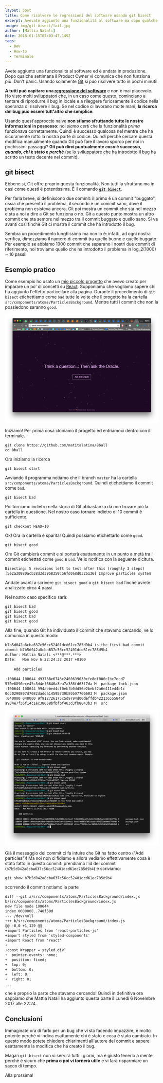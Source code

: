 ```yaml
---
layout: post
title: Come risolvere le regressioni del software usando git bisect
excerpt: Avevate aggiunto una funzionalità al software ma dopo qualche settimana non funziona più. Usando Git si può risolvere tutto in pochi minuti!
image: img/git-bisect/fail.jpg
author: [Mattia Natali]
date: 2018-01-15T07:03:47.149Z
tags: 
  - Dev
  - How-to
  - Terminale
---
```


Avete aggiunto una funzionalità al software ed è andata in produzione. Dopo qualche settimana il Product Owner vi comunica che non funziona più. Don't panic. Usando solamente [Git](https://it.wikipedia.org/wiki/Git_(software)) si può risolvere tutto in pochi minuti!

**A tutti può capitare una [regressione del software](https://en.wikipedia.org/wiki/Software_regression)** e non è mai piacevole. Ho visto molti sviluppatori che, in un caso come questo, cominciano a tentare di riprodurre il bug in locale e a rileggere furiosamente il codice nella speranza di risolvere il bug. Se nel codice ci lavorano molte mani, **la ricerca del bug può essere tutt'altro che semplice**.

Usando quest'approccio naive **non stiamo sfruttando tutte le nostre informazioni in possesso**: noi *siamo certi* che la funzionalità *prima* funzionava correttamente. Quindi è successo qualcosa nel mentre che ha sicuramente rotto la nostra parte di codice. Quindi perchè cercare questa modifica manualmente quando Git può fare il lavoro sporco per noi in pochissimi passaggi? **Git può dirci puntualmente *cosa* è successo, *quando*, *chi* è stato e *perchè*** (se lo sviluppatore che ha introdotto il bug ha scritto un testo decente nel commit).

## git bisect

Ebbene sì, Git offre proprio questa funzionalità. Non tutti la sfruttano ma in casi come questi è potentissima. È il comando **[`git bisect`](https://git-scm.com/docs/git-bisect)**.

Per farla breve, si definiscono due commit: il primo è un commit "buggato", ossia che presenta il problema, il secondo è un commit sano, dove il problema non esisteva ancora. Git poi mostra un commit che sta nel mezzo e sta a noi a dire a Git se funziona o no. Git a questo punto mostra un altro commit che sta sempre nel mezzo tra il commit buggato e quello sano. Si va avanti così finchè Git ci mostra il commit che ha introdotto il bug.

Sembra un procedimento lunghissimo ma non lo è: infatti, ad ogni nostra verifica, dimezziamo il numero di commit tra quello buono e quello buggato. Per esempio se abbiamo 1000 commit che separano i nostri due commit di riferimento, noi troviamo quello che ha introdotto il problema in log_2(1000) ~ 10 passi!

## Esempio pratico

Come esempio ho usato un [mio piccolo progetto](http://8ball.mattianatali.it) che avevo creato per imparare un po' di concetti su [React](https://reactjs.org/). Supponiamo che vogliamo sapere chi ha aggiunto l'effetto particellare alla pagina.
Durante il procedimento di `git bisect` etichettiamo come `bad` tutte le volte che il progetto ha la cartella `src/components/atoms/ParticlesBackground`. Mentre tutti i commit che non la possiedono saranno `good`.

![git-bisect-app-preview](img/git-bisect/git-bisect-app-preview.png)

Iniziamo! Per prima cosa cloniamo il progetto ed entriamoci dentro con il terminale.

```
git clone https://github.com/matitalatina/8ball
cd 8ball
```

Ora iniziamo la ricerca

```
git bisect start
```

Avviando il programma notiamo che il branch `master` ha la cartella `src/components/atoms/ParticlesBackground`. Quindi etichettiamo il commit come `bad`.

```
git bisect bad
```

Poi torniamo indietro nella storia di Git abbastanza da non trovare più la cartella in questione. Nel nostro caso tornare indietro di 10 commit è sufficiente.

```
git checkout HEAD~10
```

Ok! Ora la cartella è sparita! Quindi possiamo etichettarlo come `good`.

```
git bisect good
```

Ora Git cambierà commit e si porterà esattamente in un punto a metà tra i commit etichettati come `good` e `bad`. Ve lo notifica con la seguente dicitura.

```
Bisecting: 5 revisions left to test after this (roughly 3 steps)
[5e2a30980acb38d3d3958359c56fd0a8d0325136] Improve particles system
```

Andate avanti a scrivere `git bisect good` o `git bisect bad` finchè avrete analizzato circa 4 passi.

Nel nostro caso specifico sarà:

```
git bisect bad
git bisect good
git bisect bad
git bisect good
```

Alla fine, quando Git ha individuato il commit che stavamo cercando, ve lo comunica in questo modo:

```
b7b5d042a8cba637c56cc52401dcd61ec785d9b4 is the first bad commit
commit b7b5d042a8cba637c56cc52401dcd61ec785d9b4
Author: Mattia Natali <***@***.***>
Date:   Mon Nov 6 22:24:32 2017 +0100

    Add particles

:100644 100644 d93738e6743c2460699030cfe8df000e1bc7ecd7 570e0890ece45c8d4ef6640a3ea7a386fd63f7da M	package-lock.json
:100644 100644 994aebed4cf0ebfb0dd56e2bebf2a6e411e44e1c 0dc0290897d7082dadda14595739b80b07766603 M	package.json
:040000 040000 9f912726175c5d9794d00deffdb422136555846f a934e7f36f14c1ec38058bfbfbf403d3fb8043b3 M	src
```

![git-bisect-terminal](img/git-bisect/git-bisect-terminal.png)

Già il messaggio del commit ci fa intuire che Git ha fatto centro ("Add particles")! Ma noi non ci fidiamo e allora vediamo effettivamente cosa è stato fatto in questo commit: prendiamo l'id del commit (`b7b5d042a8cba637c56cc52401dcd61ec785d9b4`) e scriviamo:

```
git show b7b5d042a8cba637c56cc52401dcd61ec785d9b4
```

scorrendo il commit notiamo la parte

```
diff --git a/src/components/atoms/ParticlesBackground/index.js b/src/components/atoms/ParticlesBackground/index.js
new file mode 100644
index 0000000..748f50d
--- /dev/null
+++ b/src/components/atoms/ParticlesBackground/index.js
@@ -0,0 +1,129 @@
+import Particles from 'react-particles-js'
+import styled from 'styled-components'
+import React from 'react'
+
+const Wrapper = styled.div`
+  pointer-events: none;
+  position: fixed;
+  top: 0;
+  bottom: 0;
+  left: 0;
+  right: 0;
...
```

che è proprio la parte che stavamo cercando! Quindi in definitiva ora sappiamo che Mattia Natali ha aggiunto questa parte il Lunedì 6 Novembre 2017 alle 22:24.


## Conclusioni

Immaginate ora di farlo per un bug che vi sta facendo impazzire, è molto potente perchè vi indica esattamente chi è stato e cosa è stato cambiato. In questo modo potete chiedere chiarimenti all'autore del commit e sapere esattamente la modifica che ha creato il bug.

Magari `git bisect` non vi servirà tutti i giorni, ma è giusto tenerlo a mente perchè è sicuro che **prima o poi vi tornerà utile** e vi farà risparmiare un sacco di tempo.

Alla prossima!

